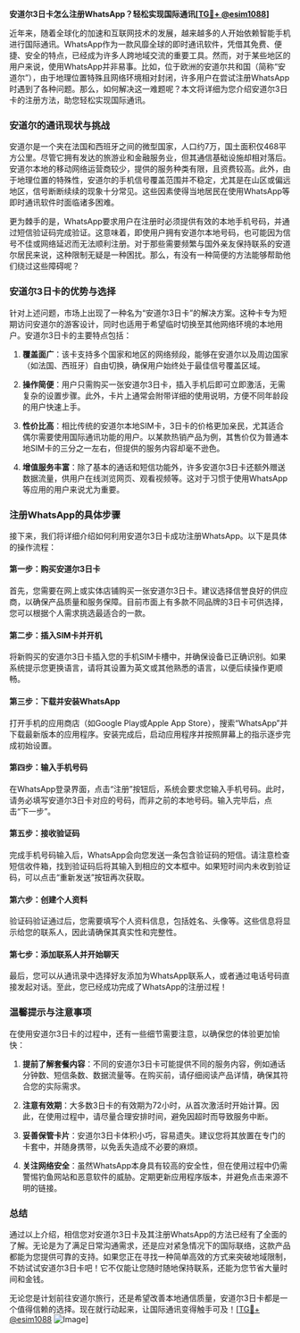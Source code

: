 **安道尔3日卡怎么注册WhatsApp？轻松实现国际通讯[[TG💪+ @esim1088](https://t.me/s/esim1088)]**

近年来，随着全球化的加速和互联网技术的发展，越来越多的人开始依赖智能手机进行国际通讯。WhatsApp作为一款风靡全球的即时通讯软件，凭借其免费、便捷、安全的特点，已经成为许多人跨地域交流的重要工具。然而，对于某些地区的用户来说，使用WhatsApp并非易事。比如，位于欧洲的安道尔共和国（简称“安道尔”），由于地理位置特殊且网络环境相对封闭，许多用户在尝试注册WhatsApp时遇到了各种问题。那么，如何解决这一难题呢？本文将详细为您介绍安道尔3日卡的注册方法，助您轻松实现国际通讯。

### 安道尔的通讯现状与挑战

安道尔是一个夹在法国和西班牙之间的微型国家，人口约7万，国土面积仅468平方公里。尽管它拥有发达的旅游业和金融服务业，但其通信基础设施却相对落后。安道尔本地的移动网络运营商较少，提供的服务种类有限，且资费较高。此外，由于地理位置的特殊性，安道尔的手机信号覆盖范围并不稳定，尤其是在山区或偏远地区，信号断断续续的现象十分常见。这些因素使得当地居民在使用WhatsApp等即时通讯软件时面临诸多困难。

更为棘手的是，WhatsApp要求用户在注册时必须提供有效的本地手机号码，并通过短信验证码完成验证。这意味着，即使用户拥有安道尔本地号码，也可能因为信号不佳或网络延迟而无法顺利注册。对于那些需要频繁与国外亲友保持联系的安道尔居民来说，这种限制无疑是一种困扰。那么，有没有一种简便的方法能够帮助他们绕过这些障碍呢？

### 安道尔3日卡的优势与选择

针对上述问题，市场上出现了一种名为“安道尔3日卡”的解决方案。这种卡专为短期访问安道尔的游客设计，同时也适用于希望临时切换至其他网络环境的本地用户。安道尔3日卡的主要特点包括：

1. **覆盖面广**：该卡支持多个国家和地区的网络频段，能够在安道尔以及周边国家（如法国、西班牙）自由切换，确保用户始终处于最佳信号覆盖区域。
   
2. **操作简便**：用户只需购买一张安道尔3日卡，插入手机后即可立即激活，无需复杂的设置步骤。此外，卡片上通常会附带详细的使用说明，方便不同年龄段的用户快速上手。

3. **性价比高**：相比传统的安道尔本地SIM卡，3日卡的价格更加亲民，尤其适合偶尔需要使用国际通讯功能的用户。以某款热销产品为例，其售价仅为普通本地SIM卡的三分之一左右，但提供的服务内容却毫不逊色。

4. **增值服务丰富**：除了基本的通话和短信功能外，许多安道尔3日卡还额外赠送数据流量，供用户在线浏览网页、观看视频等。这对于习惯于使用WhatsApp等应用的用户来说尤为重要。

### 注册WhatsApp的具体步骤

接下来，我们将详细介绍如何利用安道尔3日卡成功注册WhatsApp。以下是具体的操作流程：

#### 第一步：购买安道尔3日卡
首先，您需要在网上或实体店铺购买一张安道尔3日卡。建议选择信誉良好的供应商，以确保产品质量和服务保障。目前市面上有多款不同品牌的3日卡可供选择，您可以根据个人需求挑选最适合的一款。

#### 第二步：插入SIM卡并开机
将新购买的安道尔3日卡插入您的手机SIM卡槽中，并确保设备已正确识别。如果系统提示您更换语言，请将其设置为英文或其他熟悉的语言，以便后续操作更顺畅。

#### 第三步：下载并安装WhatsApp
打开手机的应用商店（如Google Play或Apple App Store），搜索“WhatsApp”并下载最新版本的应用程序。安装完成后，启动应用程序并按照屏幕上的指示逐步完成初始设置。

#### 第四步：输入手机号码
在WhatsApp登录界面，点击“注册”按钮后，系统会要求您输入手机号码。此时，请务必填写安道尔3日卡对应的号码，而非之前的本地号码。输入完毕后，点击“下一步”。

#### 第五步：接收验证码
完成手机号码输入后，WhatsApp会向您发送一条包含验证码的短信。请注意检查短信收件箱，找到验证码后将其输入到相应的文本框中。如果短时间内未收到验证码，可以点击“重新发送”按钮再次获取。

#### 第六步：创建个人资料
验证码验证通过后，您需要填写个人资料信息，包括姓名、头像等。这些信息将显示给您的联系人，因此请确保其真实性和完整性。

#### 第七步：添加联系人并开始聊天
最后，您可以从通讯录中选择好友添加为WhatsApp联系人，或者通过电话号码直接发起对话。至此，您已经成功完成了WhatsApp的注册过程！

### 温馨提示与注意事项

在使用安道尔3日卡的过程中，还有一些细节需要注意，以确保您的体验更加愉快：

1. **提前了解套餐内容**：不同的安道尔3日卡可能提供不同的服务内容，例如通话分钟数、短信条数、数据流量等。在购买前，请仔细阅读产品详情，确保其符合您的实际需求。

2. **注意有效期**：大多数3日卡的有效期为72小时，从首次激活时开始计算。因此，在使用过程中，请尽量合理安排时间，避免因超时而导致服务中断。

3. **妥善保管卡片**：安道尔3日卡体积小巧，容易遗失。建议您将其放置在专门的卡套中，并随身携带，以免丢失造成不必要的麻烦。

4. **关注网络安全**：虽然WhatsApp本身具有较高的安全性，但在使用过程中仍需警惕钓鱼网站和恶意软件的威胁。定期更新应用程序版本，并避免点击来源不明的链接。

### 总结

通过以上介绍，相信您对安道尔3日卡及其注册WhatsApp的方法已经有了全面的了解。无论是为了满足日常沟通需求，还是应对紧急情况下的国际联络，这款产品都能为您提供可靠的支持。如果您正在寻找一种简单高效的方式来突破地域限制，不妨试试安道尔3日卡吧！它不仅能让您随时随地保持联系，还能为您节省大量时间和金钱。

无论您是计划前往安道尔旅行，还是希望改善本地通信质量，安道尔3日卡都是一个值得信赖的选择。现在就行动起来，让国际通讯变得触手可及！[[TG💪+ @esim1088](https://t.me/s/esim1088) ![Image](https://i.postimg.cc/4NQfJmqS/Snipaste-2025-05-13-00-14-12.png)]
